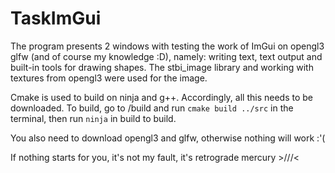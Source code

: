 # TaskImGui

The program presents 2 windows with testing the work of ImGui on opengl3 glfw (and of course my knowledge :D), namely: writing text, text output and built-in tools for drawing shapes. 
The stbi_image library and working with textures from opengl3 were used for the image.

Cmake is used to build on ninja and g++. Accordingly, all this needs to be downloaded.
To build, go to /build and run `cmake build ../src` in the terminal, then run `ninja` in build to build.

You also need to download opengl3 and glfw, otherwise nothing will work :'(

If nothing starts for you, it's not my fault, it's retrograde mercury >///<
